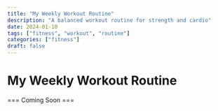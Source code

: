 ```yaml
---
title: "My Weekly Workout Routine"
description: "A balanced workout routine for strength and cardio"
date: 2024-01-10
tags: ["fitness", "workout", "routine"]
categories: ["fitness"]
draft: false
---
```


# My Weekly Workout Routine

=== Coming Soon ===
